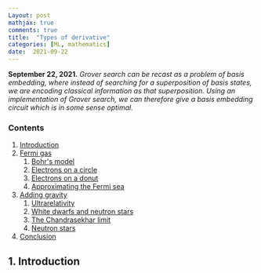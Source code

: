 ```yaml
---
Layout: post
mathjax: true
comments: true
title:  "Types of derivative"
categories: [ML, mathematics]
date:  2021-09-22
---
```


**September 22, 2021.** *Grover search can be recast as a problem of
  basis embedding, where instead of searching for a superposition of
  basis states, we are encoding classical information as that
  superposition. Using an implementation of Grover search, we can
  therefore give a basis embedding circuit which is in some sense optimal.*

### Contents

1. <a href="#sec-1">Introduction</a>
2. <a href="#sec-2">Fermi gas</a>
   1. <a href="#sec-2-1">Bohr's model</a>
   2. <a href="#sec-2-2">Electrons on a circle</a>
   3. <a href="#sec-2-3">Electrons on a donut</a>
   3. <a href="#sec-2-4">Approximating the Fermi sea</a>
3. <a href="#sec-3">Adding gravity</a>
   1. <a href="#sec-3-1">Ultrarelativity</a>
   2. <a href="#sec-3-2">White dwarfs and neutron stars</a>
   3. <a href="#sec-3-3">The Chandrasekhar limit</a>
   4. <a href="#sec-3-4">Neutron stars</a>
4. <a href="#sec-4">Conclusion</a>

## 1. Introduction <a id="sec-1" name="sec-1"></a>
